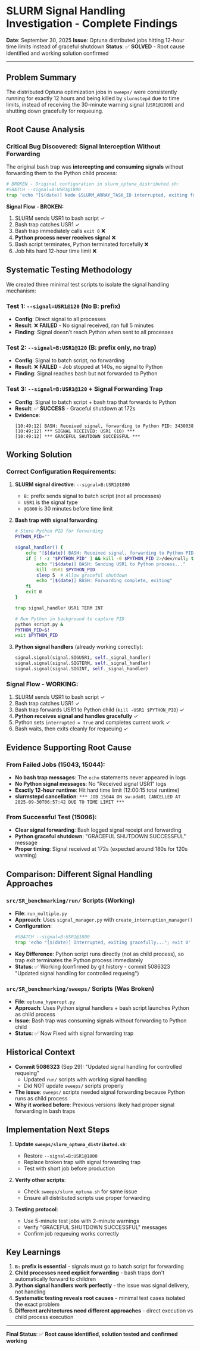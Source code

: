 # SLURM Signal Handling Investigation - Complete Findings

**Date**: September 30, 2025
**Issue**: Optuna distributed jobs hitting 12-hour time limits instead of graceful shutdown
**Status**: ✅ **SOLVED** - Root cause identified and working solution confirmed

---

## Problem Summary

The distributed Optuna optimization jobs in `sweeps/` were consistently running for exactly 12 hours and being killed by `slurmstepd` due to time limits, instead of receiving the 30-minute warning signal (`USR1@1800`) and shutting down gracefully for requeuing.

## Root Cause Analysis

### **Critical Bug Discovered**: Signal Interception Without Forwarding

The original bash trap was **intercepting and consuming signals** without forwarding them to the Python child process:

```bash
# BROKEN - Original configuration in slurm_optuna_distributed.sh:
#SBATCH --signal=B:USR1@1800
trap 'echo "[$(date)] Node $SLURM_ARRAY_TASK_ID interrupted, exiting for requeue..."; exit 0' USR1 TERM INT
```

**Signal Flow - BROKEN:**
1. SLURM sends USR1 to bash script ✓
2. Bash trap catches USR1 ✓
3. Bash trap immediately calls `exit 0` ❌
4. **Python process never receives signal** ❌
5. Bash script terminates, Python terminated forcefully ❌
6. Job hits hard 12-hour time limit ❌

## Systematic Testing Methodology

We created three minimal test scripts to isolate the signal handling mechanism:

### Test 1: `--signal=USR1@120` (No B: prefix)
- **Config**: Direct signal to all processes
- **Result**: ❌ **FAILED** - No signal received, ran full 5 minutes
- **Finding**: Signal doesn't reach Python when sent to all processes

### Test 2: `--signal=B:USR1@120` (B: prefix only, no trap)
- **Config**: Signal to batch script, no forwarding
- **Result**: ❌ **FAILED** - Job stopped at 140s, no signal to Python
- **Finding**: Signal reaches bash but not forwarded to Python

### Test 3: `--signal=B:USR1@120` + Signal Forwarding Trap
- **Config**: Signal to batch script + bash trap that forwards to Python
- **Result**: ✅ **SUCCESS** - Graceful shutdown at 172s
- **Evidence**:
  ```
  [10:49:12] BASH: Received signal, forwarding to Python PID: 3430038
  [10:49:12] *** SIGNAL RECEIVED: USR1 (10) ***
  [10:49:12] *** GRACEFUL SHUTDOWN SUCCESSFUL ***
  ```

## Working Solution

### **Correct Configuration Requirements:**

1. **SLURM signal directive**: `--signal=B:USR1@1800`
   - `B:` prefix sends signal to batch script (not all processes)
   - `USR1` is the signal type
   - `@1800` is 30 minutes before time limit

2. **Bash trap with signal forwarding**:
   ```bash
   # Store Python PID for forwarding
   PYTHON_PID=""

   signal_handler() {
       echo "[$(date)] BASH: Received signal, forwarding to Python PID: $PYTHON_PID"
       if [ ! -z "$PYTHON_PID" ] && kill -0 $PYTHON_PID 2>/dev/null; then
           echo "[$(date)] BASH: Sending USR1 to Python process..."
           kill -USR1 $PYTHON_PID
           sleep 5  # Allow graceful shutdown
           echo "[$(date)] BASH: Forwarding complete, exiting"
       fi
       exit 0
   }

   trap signal_handler USR1 TERM INT

   # Run Python in background to capture PID
   python script.py &
   PYTHON_PID=$!
   wait $PYTHON_PID
   ```

3. **Python signal handlers** (already working correctly):
   ```python
   signal.signal(signal.SIGUSR1, self._signal_handler)
   signal.signal(signal.SIGTERM, self._signal_handler)
   signal.signal(signal.SIGINT, self._signal_handler)
   ```

### **Signal Flow - WORKING:**
1. SLURM sends USR1 to bash script ✓
2. Bash trap catches USR1 ✓
3. Bash trap forwards USR1 to Python child (`kill -USR1 $PYTHON_PID`) ✓
4. **Python receives signal and handles gracefully** ✓
5. Python sets `interrupted = True` and completes current work ✓
6. Bash waits, then exits cleanly for requeuing ✓

## Evidence Supporting Root Cause

### **From Failed Jobs (15043, 15044):**
- **No bash trap messages**: The `echo` statements never appeared in logs
- **No Python signal messages**: No "Received signal USR1" logs
- **Exactly 12-hour runtime**: Hit hard time limit (12:00:15 total runtime)
- **slurmstepd cancellation**: `*** JOB 15044 ON sw-ada01 CANCELLED AT 2025-09-30T06:57:42 DUE TO TIME LIMIT ***`

### **From Successful Test (15096):**
- **Clear signal forwarding**: Bash logged signal receipt and forwarding
- **Python graceful shutdown**: "GRACEFUL SHUTDOWN SUCCESSFUL" message
- **Proper timing**: Signal received at 172s (expected around 180s for 120s warning)

## Comparison: Different Signal Handling Approaches

### **`src/SR_benchmarking/run/` Scripts** (Working)
- **File**: `run_multiple.py`
- **Approach**: Uses `signal_manager.py` with `create_interruption_manager()`
- **Configuration**:
  ```bash
  #SBATCH --signal=B:USR1@1800
  trap 'echo "[$(date)] Interrupted, exiting gracefully..."; exit 0' USR1 TERM INT
  ```
- **Key Difference**: Python script runs directly (not as child process), so trap exit terminates the Python process immediately
- **Status**: ✅ Working (confirmed by git history - commit 5086323 "Updated signal handling for controlled requeing")

### **`src/SR_benchmarking/sweeps/` Scripts** (Was Broken)
- **File**: `optuna_hyperopt.py`
- **Approach**: Uses Python signal handlers + bash script launches Python as child process
- **Issue**: Bash trap was consuming signals without forwarding to Python child
- **Status**: ✅ Now Fixed with signal forwarding trap

## Historical Context

- **Commit 5086323** (Sep 29): "Updated signal handling for controlled requeing"
  - Updated `run/` scripts with working signal handling
  - Did NOT update `sweeps/` scripts properly
- **The issue**: `sweeps/` scripts needed signal forwarding because Python runs as child process
- **Why it worked before**: Previous versions likely had proper signal forwarding in bash traps

## Implementation Next Steps

1. **Update `sweeps/slurm_optuna_distributed.sh`**:
   - Restore `--signal=B:USR1@1800`
   - Replace broken trap with signal forwarding trap
   - Test with short job before production

2. **Verify other scripts**:
   - Check `sweeps/slurm_optuna.sh` for same issue
   - Ensure all distributed scripts use proper forwarding

3. **Testing protocol**:
   - Use 5-minute test jobs with 2-minute warnings
   - Verify "GRACEFUL SHUTDOWN SUCCESSFUL" messages
   - Confirm job requeuing works correctly

## Key Learnings

1. **`B:` prefix is essential** - signals must go to batch script for forwarding
2. **Child processes need explicit forwarding** - bash traps don't automatically forward to children
3. **Python signal handlers work perfectly** - the issue was signal delivery, not handling
4. **Systematic testing reveals root causes** - minimal test cases isolated the exact problem
5. **Different architectures need different approaches** - direct execution vs child process execution

---

**Final Status**: ✅ **Root cause identified, solution tested and confirmed working**